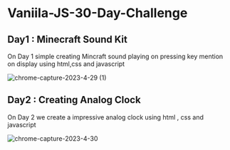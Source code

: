 # Vaniila-JS-30-Day-Challenge
## Day1 : Minecraft Sound Kit
On Day 1 simple creating Mincraft sound playing on pressing key mention on display using html,css and javascript

![chrome-capture-2023-4-29 (1)](https://github.com/Gagandeep101/Vaniila-JS-30-Day-Challenge/assets/112372818/c140713d-50ff-4aa0-88d5-e1074275e0ed)


## Day2 : Creating Analog Clock
On Day 2 we create a impressive analog clock using html , css and javascript

![chrome-capture-2023-4-30](https://github.com/Gagandeep101/Vaniila-JS-30-Day-Challenge/assets/112372818/2e75c87b-641e-4025-b465-b3de73c455a0)
